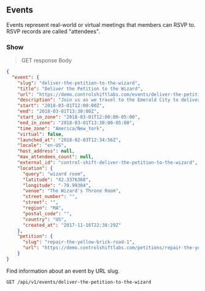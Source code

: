 ## Events

Events represent real-world or virtual meetings that members can RSVP to. RSVP records are called "attendees".

### Show

> GET response Body

```json
{
  "event": {
    "slug": "deliver-the-petition-to-the-wizard",
    "title": "Deliver the Petition to the Wizard",
    "url": "https://demo.controlshiftlabs.com/events/deliver-the-petition-to-the-wizard",
    "description": "Join us as we travel to the Emerald City to deliver our petition to the Wizard.",
    "start": "2018-03-01T12:00:00Z",
    "end": "2018-03-01T13:30:00Z",
    "start_in_zone": "2018-03-01T12:00:00-05:00",
    "end_in_zone": "2018-03-01T13:30:00-05:00",
    "time_zone": "America/New_York",
    "virtual": false,
    "launched_at": "2018-02-03T12:34:56Z",
    "locale": "en-US",
    "host_address": null,
    "max_attendees_count": null,
    "external_id": "control-shift-deliver-the-petition-to-the-wizard",
    "location": {
      "query": "wizard room",
      "latitude": "42.3376368",
      "longitude": "-70.99304",
      "venue": "The Wizard's Throne Room",
      "street_number": "",
      "street": "",
      "region": "MA",
      "postal_code": "",
      "country": "US",
      "created_at": "2017-11-16T22:38:29Z"
    },
    "petition": {
      "slug": "repair-the-yellow-brick-road-1",
      "url": "https://demo.controlshiftlabs.com/petitions/repair-the-yellow-brick-road-1"
    }
}
```

Find information about an event by URL slug.

`GET /api/v1/events/deliver-the-petition-to-the-wizard`
